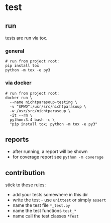 # test

## run 

tests are run via tox.

### general 

```shell script
# run from project root:
pip install tox
python -m tox -e py3
```

### via docker 
```shell script
# run from project root:
docker run \
  --name nichtparasoup-testing \
  -v "$PWD":/usr/src/nichtparasoup \
  -w /usr/src/nichtparasoup \
  -it --rm \
  python:3.4 bash -c \
  "pip install tox; python -m tox -e py3"
```

## reports 

* after running, a report will be shown
* for coverage report see `python -m coverage`

## contribution 

stick to these rules:

* add your tests somewhere in this dir
* write the test - use `unittest` or simply `assert`
* name the test file `*_test.py`
* name the test functions `test_*`
* name call the test classes `*Test`
